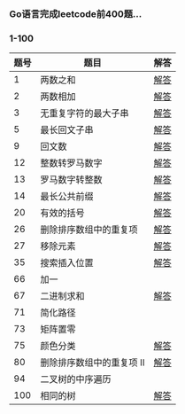 ### Go语言完成leetcode前400题...

### 1-100

| 题号 | 题目                      | 解答                                                         |
| ---- | ------------------------- | ------------------------------------------------------------ |
| 1    | 两数之和                  | [解答](https://github.com/gothicrush/go-leetcode/blob/master/1-100/001-%E4%B8%A4%E6%95%B0%E4%B9%8B%E5%92%8C.go) |
| 2    | 两数相加                  | [解答](https://github.com/gothicrush/go-leetcode/blob/master/1-100/002-%E4%B8%A4%E6%95%B0%E7%9B%B8%E5%8A%A0.go) |
| 3    | 无重复字符的最大子串      | [解答](https://github.com/gothicrush/go-leetcode/blob/master/1-100/003-%E6%97%A0%E9%87%8D%E5%A4%8D%E5%AD%97%E7%AC%A6%E7%9A%84%E6%9C%80%E5%A4%A7%E5%AD%90%E4%B8%B2.go) |
| 5    | 最长回文子串              | [解答](https://github.com/gothicrush/go-leetcode/blob/master/1-100/005-%E6%9C%80%E9%95%BF%E5%9B%9E%E6%96%87%E5%AD%90%E4%B8%B2.go) |
| 9    | 回文数                    | [解答](https://github.com/gothicrush/go-leetcode/blob/master/1-100/009-%E5%9B%9E%E6%96%87%E6%95%B0.go) |
| 12   | 整数转罗马数字            | [解答](https://github.com/gothicrush/go-leetcode/blob/master/1-100/012-%E6%95%B4%E6%95%B0%E8%BD%AC%E7%BD%97%E9%A9%AC%E6%95%B0%E5%AD%97.go) |
| 13   | 罗马数字转整数            | [解答](https://github.com/gothicrush/go-leetcode/blob/master/1-100/013-%E7%BD%97%E9%A9%AC%E6%95%B0%E5%AD%97%E8%BD%AC%E6%95%B4%E6%95%B0.go) |
| 14   | 最长公共前缀              | [解答](https://github.com/gothicrush/go-leetcode/blob/master/1-100/014-%E6%9C%80%E9%95%BF%E5%85%AC%E5%85%B1%E5%89%8D%E7%BC%80.go) |
| 20   | 有效的括号                | [解答](https://github.com/gothicrush/go-leetcode/blob/master/1-100/020-%E6%9C%89%E6%95%88%E7%9A%84%E6%8B%AC%E5%8F%B7.go) |
| 26   | 删除排序数组中的重复项    | [解答](https://github.com/gothicrush/go-leetcode/blob/master/1-100/026-%E5%88%A0%E9%99%A4%E6%8E%92%E5%BA%8F%E6%95%B0%E7%BB%84%E4%B8%AD%E7%9A%84%E9%87%8D%E5%A4%8D%E9%A1%B9.go) |
| 27   | 移除元素                  | [解答](https://github.com/gothicrush/go-leetcode/blob/master/1-100/027-%E7%A7%BB%E9%99%A4%E5%85%83%E7%B4%A0.go) |
| 35   | 搜索插入位置              | [解答](https://github.com/gothicrush/go-leetcode/blob/master/1-100/035-%E6%90%9C%E7%B4%A2%E6%8F%92%E5%85%A5%E4%BD%8D%E7%BD%AE.go) |
| 66   | 加一                      |                                                              |
| 67   | 二进制求和                | [解答](https://github.com/gothicrush/go-leetcode/blob/master/1-100/067-%E4%BA%8C%E8%BF%9B%E5%88%B6%E6%B1%82%E5%92%8C.go) |
| 71   | 简化路径                  |                                                              |
| 73   | 矩阵置零                  |                                                              |
| 75   | 颜色分类                  | [解答](https://github.com/gothicrush/go-leetcode/blob/master/1-100/075-%E9%A2%9C%E8%89%B2%E5%88%86%E7%B1%BB.go) |
| 80   | 删除排序数组中的重复项 II | [解答](https://github.com/gothicrush/go-leetcode/blob/master/1-100/080-%E5%88%A0%E9%99%A4%E6%8E%92%E5%BA%8F%E6%95%B0%E7%BB%84%E4%B8%AD%E7%9A%84%E9%87%8D%E5%A4%8D%E9%A1%B9%20II.go) |
| 94   | 二叉树的中序遍历          |                                                              |
| 100  | 相同的树                  | [解答](https://github.com/gothicrush/go-leetcode/blob/master/1-100/100-%E7%9B%B8%E5%90%8C%E7%9A%84%E6%A0%91.go) |


